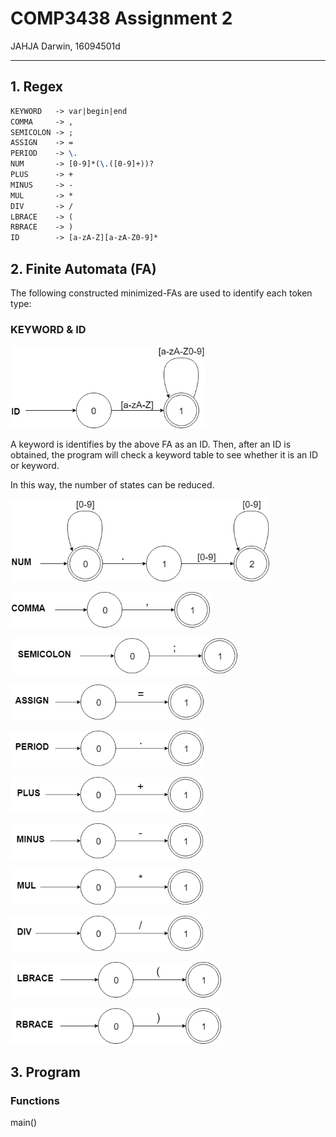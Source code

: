 # COMP3438 Assignment 2

JAHJA Darwin, 16094501d

---

## 1. Regex

```tex
KEYWORD   -> var|begin|end
COMMA     -> ,
SEMICOLON -> ;
ASSIGN    -> =
PERIOD    -> \.
NUM       -> [0-9]*(\.([0-9]+))?
PLUS      -> +
MINUS     -> -
MUL       -> *
DIV       -> /
LBRACE    -> (
RBRACE    -> )
ID        -> [a-zA-Z][a-zA-Z0-9]*
```

## 2. Finite Automata (FA)

The following constructed minimized-FAs are used to identify each token type:

### KEYWORD & ID

![](min_fa/id.png)

A keyword is identifies by the above FA as an ID. Then, after an ID is obtained, the program will check a keyword table to see whether it is an ID or keyword.

In this way, the number of states can be reduced.

![](min_fa/num.png)

![](min_fa/comma.png)

![](min_fa/semicolon.png)

![](min_fa/assign.png)

![](min_fa/period.png)

![](min_fa/plus.png)

![](min_fa/minus.png)

![](min_fa/mul.png)

![](min_fa/div.png)

![](min_fa/lb.png)

![](min_fa/rb.png)

## 3. Program

### Functions

main()
